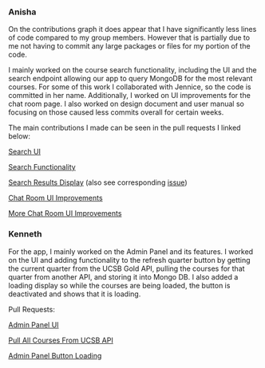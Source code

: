 ### Anisha
On the contributions graph it does appear that I have significantly less lines of code compared to my group members. However that is partially due to me not having to commit any large packages or files for my portion of the code. 

I mainly worked on the course search functionality, including the UI and the search endpoint allowing our app to query MongoDB for the most relevant courses. For some of this work I collaborated with Jennice, so the code is committed in her name. Additionally, I worked on UI improvements for the chat room page.
I also worked on design document and user manual so focusing on those caused less commits overall for certain weeks. 

The main contributions I made can be seen in the pull requests I linked below:

[Search UI](https://github.com/ucsb-cs148-f21/project-t09-studygroup/pull/29)

[Search Functionality](https://github.com/ucsb-cs148-f21/project-t09-studygroup/pull/58)

[Search Results Display](https://github.com/ucsb-cs148-f21/project-t09-studygroup/pull/71) (also see corresponding [issue](https://github.com/ucsb-cs148-f21/project-t09-studygroup/issues/64))

[Chat Room UI Improvements](https://github.com/ucsb-cs148-f21/project-t09-studygroup/pull/79)

[More Chat Room UI Improvements](https://github.com/ucsb-cs148-f21/project-t09-studygroup/pull/85)

### Kenneth
For the app, I mainly worked on the Admin Panel and its features. I worked on the UI and adding functionality to the refresh quarter button by getting the current quarter from the UCSB Gold API, pulling the courses for that quarter from another API, and storing it into Mongo DB. I also added a loading display so while the courses are being loaded, the button is deactivated and shows that it is loading.

Pull Requests:

[Admin Panel UI](https://github.com/ucsb-cs148-f21/project-t09-studygroup/pull/27)

[Pull All Courses From UCSB API](https://github.com/ucsb-cs148-f21/project-t09-studygroup/pull/46)

[Admin Panel Button Loading](https://github.com/ucsb-cs148-f21/project-t09-studygroup/pull/84)
